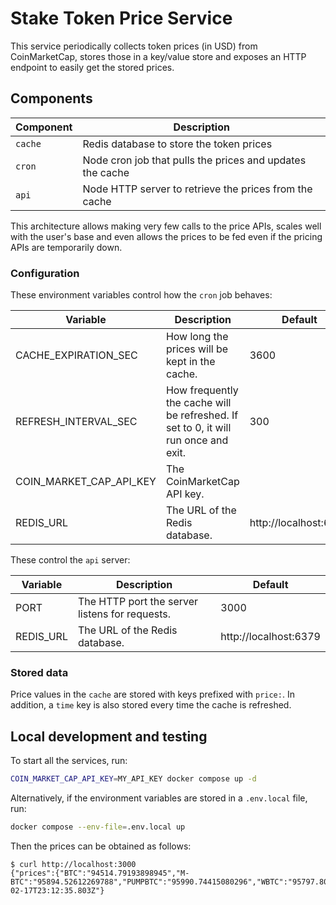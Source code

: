 # Stake Token Price Service

This service periodically collects token prices (in USD) from CoinMarketCap, stores those in a key/value store and exposes an HTTP endpoint to easily get the stored prices.

## Components

| Component | Description                                               |
| --------- | --------------------------------------------------------- |
| `cache`   | Redis database to store the token prices                  |
| `cron`    | Node cron job that pulls the prices and updates the cache |
| `api`     | Node HTTP server to retrieve the prices from the cache    |

This architecture allows making very few calls to the price APIs, scales well with the user's base and even allows the prices to be fed even if the pricing APIs are temporarily down.

### Configuration

These environment variables control how the `cron` job behaves:

| Variable                | Description                                                                         | Default               |
| ----------------------- | ----------------------------------------------------------------------------------- | --------------------- |
| CACHE_EXPIRATION_SEC    | How long the prices will be kept in the cache.                                      | 3600                  |
| REFRESH_INTERVAL_SEC    | How frequently the cache will be refreshed. If set to 0, it will run once and exit. | 300                   |
| COIN_MARKET_CAP_API_KEY | The CoinMarketCap API key.                                                          |                       |
| REDIS_URL               | The URL of the Redis database.                                                      | http://localhost:6379 |

These control the `api` server:

| Variable  | Description                                    | Default               |
| --------- | ---------------------------------------------- | --------------------- |
| PORT      | The HTTP port the server listens for requests. | 3000                  |
| REDIS_URL | The URL of the Redis database.                 | http://localhost:6379 |

### Stored data

Price values in the `cache` are stored with keys prefixed with `price:`.
In addition, a `time` key is also stored every time the cache is refreshed.

## Local development and testing

To start all the services, run:

```sh
COIN_MARKET_CAP_API_KEY=MY_API_KEY docker compose up -d
```

Alternatively, if the environment variables are stored in a `.env.local` file, run:

```sh
docker compose --env-file=.env.local up
```

Then the prices can be obtained as follows:

```console
$ curl http://localhost:3000
{"prices":{"BTC":"94514.79193898945","M-BTC":"95894.52612269788","PUMPBTC":"95990.74415080296","WBTC":"95797.80677773379"},"time":"2025-02-17T23:12:35.803Z"}
```
